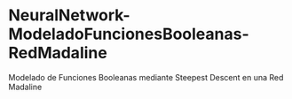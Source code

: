 # NeuralNetwork-ModeladoFuncionesBooleanas-RedMadaline
Modelado de Funciones Booleanas mediante Steepest Descent en una Red Madaline
